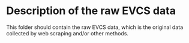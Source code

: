 # Description of the raw EVCS data
This folder should contain the raw EVCS data, 
which is the original data collected by web scraping and/or other methods.
```